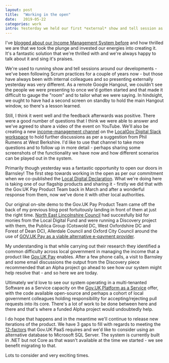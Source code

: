 ```yaml
---
layout: post
title:  "Working in the open"
date:   2019-05-22
categories: work
intro: Yesterday we held our first *external* show and tell session as a product team, demonstrating the features of our in-house developed Income Management System.
---
```

I've [blogged about our Income Management System before](/blog/we-built-our-own-income-management-solution/) and how thrilled we are that we took the plunge and invested our energies into creating it. It's a fantastic solution that we're thrilled with and we're always happy to talk about it and sing it's praises.

We're used to running show and tell sessions around our developments - we've been following Scrum practices for a couple of years now - but those have always been with internal colleagues and so presenting externally yesterday was very different. As a remote Google Hangout, we couldn't see the people we were presenting to once we'd gotten started and that made it difficult to gauge the "room" and to tailor what we were saying. In hindsight, we ought to have had a second screen on standby to hold the main Hangout window, so there's a lesson learned.

Still, I think it went well and the feedback afterwards was positive. There were a good number of questions that I think we were able to answer and we've agreed to share a video of the event on YouTube. We'll also be creating a new [income-management channel](https://localgovdigital.slack.com/messages/CJW65RNAY/) on the [LocalGov Digital Slack workspace](https://localgovdigital.slack.com/) to hold further discussions as per a suggestion from Phil Rumens at West Berkshire. I'd like to use that channel to take more questions and to follow up in more detail - perhaps sharing some screenshots of the functionality we have now and how different scenarios can be played out in the system.

Primarily though yesterday was a fantastic opportunity to open our doors in Barnsley! The first step towards working in the open as per our commitment when we co-published the [Local Digital Declaration](https://localdigital.gov.uk/declaration/). What we're doing here is taking one of our flagship products and sharing it - firstly we did that with the Gov.UK Pay Product Team back in March and after a wonderful response from them, now we've done it with other local authorities.

Our original on-site demo to the Gov.UK Pay Product Team came off the back of my previous blog post fortuitously landing in front of them at just the right time. [North East Lincolnshire Council](https://www.nelincs.gov.uk/) had succesfully bid for monies from the Local Digital Fund and were running a Discovery project with them, the Publica Group (Cotswold DC, West Oxfordshire DC and Forest of Dean DC), Allerdale Council and Oxford City Council around the use of [GOV.UK Pay as a viable alternative e-payment provider](https://localdigital.gov.uk/funding/north-east-lincolnshire-council/). 

My understanding is that while carrying out their research they identified a common difficulty across local government in managing the income that a product like [Gov.UK Pay](https://www.payments.service.gov.uk/) enables. After a few phone calls, a visit to Barnsley and some email discussions the output from the Discovery piece recommended that an Alpha project go ahead to see how our system might help resolve that - and so here we are today.

Ultimately we'd love to see our system operating in a multi-tenanted Software as a Service capacity on the [Gov.UK Platform as a Service](https://www.cloud.service.gov.uk/) offer, with the code available open-source and perhaps a cohort of local government colleagues holding responsibility for accepting/rejecting pull requests into its core. There's a lot of work to be done between here and there and that's where a funded Alpha project would undoubtedly help.

I do hope that happens and in the meantime we'll continue to release new iterations of the product. We have 3 gaps to fill with regards to meeting the [12-factors](https://12factor.net/) that Gov.UK PaaS requires and we'd like to consider using an alternative database to Microsoft SQL Server. The system is currently built in .NET but not Core as that wasn't available at the time we started - we see benefit migrating to that.

Lots to consider and very exciting times.
